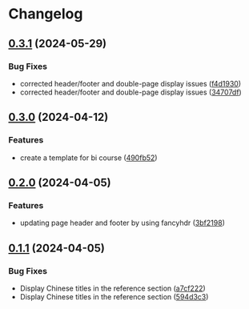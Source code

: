 # Changelog

## [0.3.1](https://github.com/hakuna-max/course_report/compare/v0.3.0...v0.3.1) (2024-05-29)


### Bug Fixes

* corrected header/footer and double-page display issues ([f4d1930](https://github.com/hakuna-max/course_report/commit/f4d193064a104d63c147c6446ea55de3665af9bf))
* corrected header/footer and double-page display issues ([34707df](https://github.com/hakuna-max/course_report/commit/34707df67b54408593bbe91c8ba279dac01aacec))

## [0.3.0](https://github.com/hakuna-max/course_report/compare/v0.2.0...v0.3.0) (2024-04-12)


### Features

* create a template for bi course ([490fb52](https://github.com/hakuna-max/course_report/commit/490fb52485a8c75c7eda5e23e81c9ee8c69fea2f))

## [0.2.0](https://github.com/hakuna-max/course_report/compare/v0.1.1...v0.2.0) (2024-04-05)


### Features

* updating page header and footer by using fancyhdr ([3bf2198](https://github.com/hakuna-max/course_report/commit/3bf21985915b2ec6e7462d0cd6f44d4795d3d89f))

## [0.1.1](https://github.com/hakuna-max/course_report/compare/v0.1.0...v0.1.1) (2024-04-05)


### Bug Fixes

* Display Chinese titles in the reference section ([a7cf222](https://github.com/hakuna-max/course_report/commit/a7cf22263930598a894868cbdcf4a2c5d4feb8c0))
* Display Chinese titles in the reference section ([594d3c3](https://github.com/hakuna-max/course_report/commit/594d3c39737e5f8b4b57931d07f77c47152c8102))
